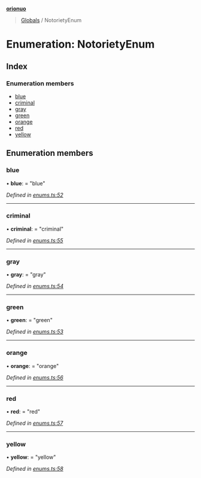 **[orionuo](../README.md)**

> [Globals](../globals.md) / NotorietyEnum

# Enumeration: NotorietyEnum

## Index

### Enumeration members

* [blue](notorietyenum.md#blue)
* [criminal](notorietyenum.md#criminal)
* [gray](notorietyenum.md#gray)
* [green](notorietyenum.md#green)
* [orange](notorietyenum.md#orange)
* [red](notorietyenum.md#red)
* [yellow](notorietyenum.md#yellow)

## Enumeration members

### blue

•  **blue**:  = "blue"

*Defined in [enums.ts:52](https://github.com/msviha/orionuo/blob/9e2b913/src/enums.ts#L52)*

___

### criminal

•  **criminal**:  = "criminal"

*Defined in [enums.ts:55](https://github.com/msviha/orionuo/blob/9e2b913/src/enums.ts#L55)*

___

### gray

•  **gray**:  = "gray"

*Defined in [enums.ts:54](https://github.com/msviha/orionuo/blob/9e2b913/src/enums.ts#L54)*

___

### green

•  **green**:  = "green"

*Defined in [enums.ts:53](https://github.com/msviha/orionuo/blob/9e2b913/src/enums.ts#L53)*

___

### orange

•  **orange**:  = "orange"

*Defined in [enums.ts:56](https://github.com/msviha/orionuo/blob/9e2b913/src/enums.ts#L56)*

___

### red

•  **red**:  = "red"

*Defined in [enums.ts:57](https://github.com/msviha/orionuo/blob/9e2b913/src/enums.ts#L57)*

___

### yellow

•  **yellow**:  = "yellow"

*Defined in [enums.ts:58](https://github.com/msviha/orionuo/blob/9e2b913/src/enums.ts#L58)*

